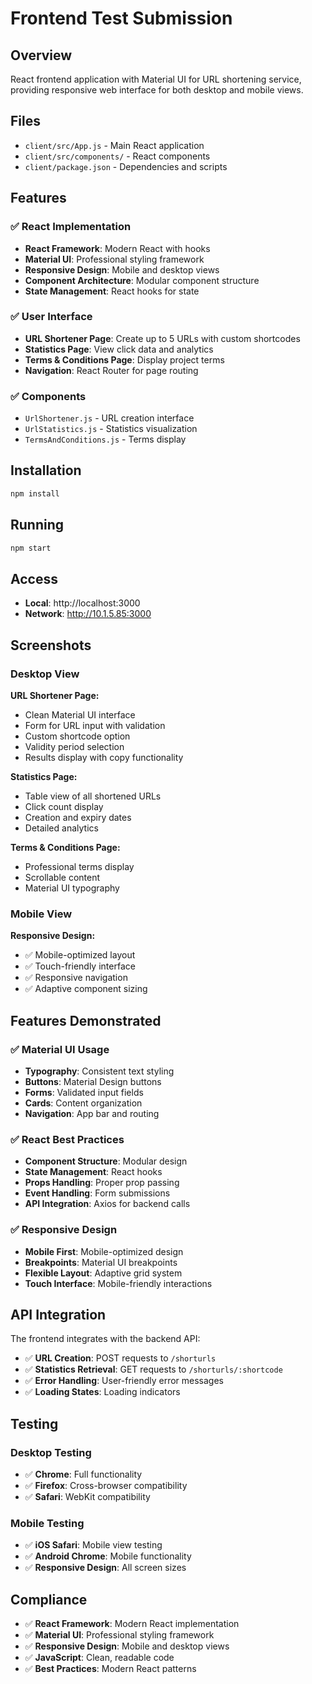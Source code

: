 # Frontend Test Submission

## Overview

React frontend application with Material UI for URL shortening service, providing responsive web interface for both desktop and mobile views.

## Files

- `client/src/App.js` - Main React application
- `client/src/components/` - React components
- `client/package.json` - Dependencies and scripts

## Features

### ✅ React Implementation

- **React Framework**: Modern React with hooks
- **Material UI**: Professional styling framework
- **Responsive Design**: Mobile and desktop views
- **Component Architecture**: Modular component structure
- **State Management**: React hooks for state

### ✅ User Interface

- **URL Shortener Page**: Create up to 5 URLs with custom shortcodes
- **Statistics Page**: View click data and analytics
- **Terms & Conditions Page**: Display project terms
- **Navigation**: React Router for page routing

### ✅ Components

- `UrlShortener.js` - URL creation interface
- `UrlStatistics.js` - Statistics visualization
- `TermsAndConditions.js` - Terms display

## Installation

```bash
npm install
```

## Running

```bash
npm start
```

## Access

- **Local**: http://localhost:3000
- **Network**: http://10.1.5.85:3000

## Screenshots

### Desktop View

**URL Shortener Page:**
- Clean Material UI interface
- Form for URL input with validation
- Custom shortcode option
- Validity period selection
- Results display with copy functionality

**Statistics Page:**
- Table view of all shortened URLs
- Click count display
- Creation and expiry dates
- Detailed analytics

**Terms & Conditions Page:**
- Professional terms display
- Scrollable content
- Material UI typography

### Mobile View

**Responsive Design:**
- ✅ Mobile-optimized layout
- ✅ Touch-friendly interface
- ✅ Responsive navigation
- ✅ Adaptive component sizing

## Features Demonstrated

### ✅ Material UI Usage
- **Typography**: Consistent text styling
- **Buttons**: Material Design buttons
- **Forms**: Validated input fields
- **Cards**: Content organization
- **Navigation**: App bar and routing

### ✅ React Best Practices
- **Component Structure**: Modular design
- **State Management**: React hooks
- **Props Handling**: Proper prop passing
- **Event Handling**: Form submissions
- **API Integration**: Axios for backend calls

### ✅ Responsive Design
- **Mobile First**: Mobile-optimized design
- **Breakpoints**: Material UI breakpoints
- **Flexible Layout**: Adaptive grid system
- **Touch Interface**: Mobile-friendly interactions

## API Integration

The frontend integrates with the backend API:
- ✅ **URL Creation**: POST requests to `/shorturls`
- ✅ **Statistics Retrieval**: GET requests to `/shorturls/:shortcode`
- ✅ **Error Handling**: User-friendly error messages
- ✅ **Loading States**: Loading indicators

## Testing

### Desktop Testing
- ✅ **Chrome**: Full functionality
- ✅ **Firefox**: Cross-browser compatibility
- ✅ **Safari**: WebKit compatibility

### Mobile Testing
- ✅ **iOS Safari**: Mobile view testing
- ✅ **Android Chrome**: Mobile functionality
- ✅ **Responsive Design**: All screen sizes

## Compliance

- ✅ **React Framework**: Modern React implementation
- ✅ **Material UI**: Professional styling framework
- ✅ **Responsive Design**: Mobile and desktop views
- ✅ **JavaScript**: Clean, readable code
- ✅ **Best Practices**: Modern React patterns 